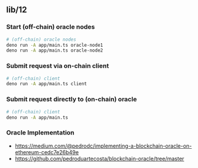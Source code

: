 ## lib/12

### Start (off-chain) oracle nodes

```bash
# (off-chain) oracle nodes
deno run -A app/main.ts oracle-node1
deno run -A app/main.ts oracle-node2
```

### Submit request via on-chain client

```bash
# (off-chain) client
deno run -A app/main.ts client
```

### Submit request directly to (on-chain) oracle

```bash
# (off-chain) client
deno run -A app/main.ts
```

### Oracle Implementation

- https://medium.com/@pedrodc/implementing-a-blockchain-oracle-on-ethereum-cedc7e26b49e
- https://github.com/pedroduartecosta/blockchain-oracle/tree/master
